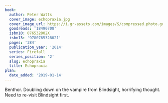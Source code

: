 ```yaml
---
book:
  author: Peter Watts
  cover_image: echopraxia.jpg
  cover_image_url: https://i.gr-assets.com/images/S/compressed.photo.goodreads.com/books/1380224957l/18490708._SX98_.jpg
  goodreads: '18490708'
  isbn10: 076532802X
  isbn13: '9780765328021'
  pages: '384'
  publication_year: '2014'
  series: Firefall
  series_position: '2'
  slug: echopraxia
  title: Echopraxia
plan:
  date_added: '2019-01-14'
---
```


Benthor. Doubling down on the vampire from Blindsight, horrifying thought. Need to re-visit Blindsight first.
